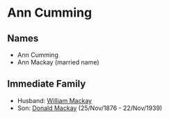 ﻿---
layout: person
subject_key: i5075008
permalink: /people/i5075008
---

# Ann Cumming

## Names

* Ann Cumming
* Ann Mackay (married name)

## Immediate Family

* Husband: [William Mackay](./@24694904@-william-mackay-b-d.md)
* Son: [Donald Mackay](./@58341424@-donald-mackay-b1876-11-25-d1939-11-22.md) (25/Nov/1876 - 22/Nov/1939)

